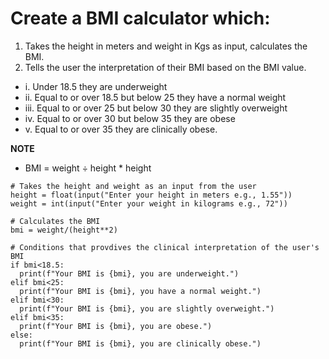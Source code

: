 # Create a BMI calculator which:
1. Takes the height in meters and weight in Kgs as input, calculates the BMI.
2. Tells the user the interpretation of their BMI based on the BMI value.
- i. Under 18.5 they are underweight
- ii. Equal to or over 18.5 but below 25 they have a normal weight
- iii. Equal to or over 25 but below 30 they are slightly overweight
- iv. Equal to or over 30 but below 35 they are obese
- v. Equal to or over 35 they are clinically obese.

**NOTE**
- BMI = weight ÷ height * height

```
# Takes the height and weight as an input from the user
height = float(input("Enter your height in meters e.g., 1.55"))
weight = int(input("Enter your weight in kilograms e.g., 72"))

# Calculates the BMI
bmi = weight/(height**2)

# Conditions that provdives the clinical interpretation of the user's BMI
if bmi<18.5:
  print(f"Your BMI is {bmi}, you are underweight.")
elif bmi<25:
  print(f"Your BMI is {bmi}, you have a normal weight.")
elif bmi<30:
  print(f"Your BMI is {bmi}, you are slightly overweight.")
elif bmi<35:
  print(f"Your BMI is {bmi}, you are obese.")
else:
  print(f"Your BMI is {bmi}, you are clinically obese.")
```
